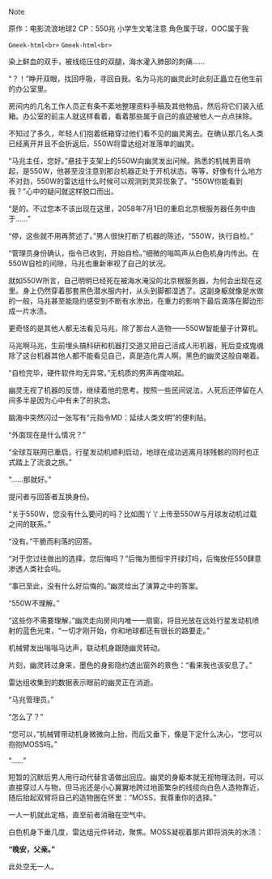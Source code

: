 > [!NOTE]
> 原作：电影流浪地球2
> CP：550兆
> 小学生文笔注意
> 角色属于球，OOC属于我

`Gmeek-html<br>`
`Gmeek-html<br>`

染上鲜血的双手，被线缆压住的双腿，海水灌入肺部的刺痛……

“？！”睁开双眼，找回呼吸，寻回自我。名为马兆的幽灵此时此刻正矗立在他生前的办公室里。

房间内的几名工作人员正有条不紊地整理资料手稿及其他物品，然后将它们装入纸箱。办公室的前主人就这样看着，看着那些属于自己的痕迹被他人一点点抹除。

不知过了多久，年轻人们抱着纸箱穿过他们看不见的幽灵离去。在确认那几名人类已经离开并且不会折返后，550W将雷达组对准落单的幽灵。

“马兆主任，您好。”悬挂于支架上的550W向幽灵发出问候。熟悉的机械男音响起，是550W，他甚至没注意到那台机器正处于开机状态。等等，好像有什么地方不对劲，550W的雷达组什么时候可以观测到灵异现象了。“550W你能看到我？”心中的疑问就这样脱口而出。

“是的。不过您本不该出现在这里，2058年7月1日的重启北京根服务器任务中由于……”

“停，这些就不用再赘述了。”男人很快打断了机器的陈述，“550W，执行自检。”

“管理员身份确认，指令已收到，开始自检。”细微的嗡鸣声从白色机身内传出。在550W自检的间隙，马兆也重新审视了自己的状况。

就如550W所言，自己明明已经死在被海水淹没的北京根服务器，为何会出现在这里。身上仍然穿着那套黑色潜水服内衬，从头到脚都湿透了。这副身躯就像是水做的一般，马兆甚至能隐约感受到不断有水渗出，在重力的影响下最后滴落在脚边形成一片水渍。

更奇怪的是其他人都无法看见马兆，除了那台人造物——550W智能量子计算机。

马兆啊马兆，生前埋头搞科研和机器打交道又把自己活成人形机器，死后变成鬼魂除了这台机器其他人都不能看见自己，真是造化弄人啊。黑色的幽灵这般自嘲着。

“自检完毕，硬件软件均无异常。”无机质的男声再度响起。

幽灵无视了机器的反馈，继续着他的思考。按照一些民间说法，人死后还停留在人间多半是因为心中有未了的执念。

脑海中突然闪过一张写有“元指令MD：延续人类文明”的便利贴。

“外面现在是什么情况？”

“全球互联网已重启，行星发动机顺利启动，地球在成功逃离月球残骸的同时也正式踏上了流浪之旅。”

“……那就好。”

提问者与回答者互换身份。

“关于550W，您没有什么要问的吗？比如图丫丫上传至550W与月球发动机过载之间的联系。”

“没有。”干脆而利落的回答。

“对于您过往做出的选择，您后悔吗？”后悔为图恒宇开绿灯吗，后悔放任550肆意渗透人类社会吗。

“事已至此，没有什么好后悔的。”幽灵给出了演算之中的答案。

“550W不理解。”

“这些你不需要理解，”幽灵走向房间内唯一一扇窗，将目光放在远处行星发动机喷射的蓝色光束，“一切才刚开始，你和地球都还有很长的路要走。”

机械臂发出嗡嗡马达声，联动机身跟随幽灵转动。

片刻，幽灵转过身来，墨色的身影隐约透出窗外的景色：“看来我也该安息了。”

雷达组收集到的数据表示眼前的幽灵正在消逝。

“马兆管理员。”

“怎么了？”

“您可以，”机械臂带动机身微微向上抬，而后又垂下，像是下定什么决心，“您可以抱抱MOSS吗。”

“……”

短暂的沉默后男人用行动代替言语做出回应。幽灵的身躯本就无视物理法则，可以直接穿过人与物，但马兆还是小心翼翼地跨过地面繁杂的线缆向白色人造物靠近，随后抬起双臂将自己的造物圈在怀里：“MOSS，我尊重你的选择。”

一人一机就此定格，直至前者消融在空气中。

白色机身下垂几度，雷达组元件转动，聚焦。MOSS凝视着那片即将消失的水渍：

**“晚安，父亲。”**











































此处空无一人。